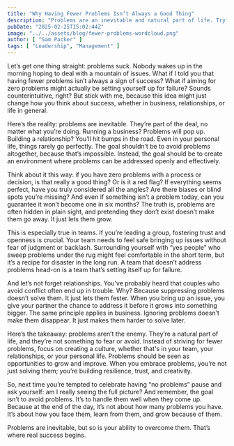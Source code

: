 ```yaml
---
title: "Why Having Fewer Problems Isn’t Always a Good Thing"
description: "Problems are an inevitable and natural part of life. Trying to avoid them is counterproductive and can actually set yourself up for failure."
pubDate: "2025-02-25T15:02:44Z"
image: "../../assets/blog/fewer-problems-wordcloud.png"
author: [ "Sam Packer" ]
tags: [ "Leadership", "Management" ]
---
```


Let’s get one thing straight: problems suck. Nobody wakes up in the morning hoping to deal with a mountain of issues. What if I told you that having fewer problems isn’t always a sign of success? What if aiming for zero problems might actually be setting yourself up for failure? Sounds counterintuitive, right? But stick with me, because this idea might just change how you think about success, whether in business, relationships, or life in general.

Here’s the reality: problems are inevitable. They’re part of the deal, no matter what you’re doing. Running a business? Problems will pop up. Building a relationship? You’ll hit bumps in the road. Even in your personal life, things rarely go perfectly. The goal shouldn’t be to avoid problems altogether, because that’s impossible. Instead, the goal should be to create an environment where problems can be addressed openly and effectively.

Think about it this way: if you have zero problems with a process or decision, is that really a good thing? Or is it a red flag? If everything seems perfect, have you truly considered all the angles? Are there biases or blind spots you’re missing? And even if something isn’t a problem today, can you guarantee it won’t become one in six months? The truth is, problems are often hidden in plain sight, and pretending they don’t exist doesn’t make them go away. It just lets them grow.

This is especially true in teams. If you’re leading a group, fostering trust and openness is crucial. Your team needs to feel safe bringing up issues without fear of judgment or backlash. Surrounding yourself with “yes people” who sweep problems under the rug might feel comfortable in the short term, but it’s a recipe for disaster in the long run. A team that doesn’t address problems head-on is a team that’s setting itself up for failure.

And let’s not forget relationships. You’ve probably heard that couples who avoid conflict often end up in trouble. Why? Because suppressing problems doesn’t solve them. It just lets them fester. When you bring up an issue, you give your partner the chance to address it before it grows into something bigger. The same principle applies in business. Ignoring problems doesn’t make them disappear. It just makes them harder to solve later.

Here’s the takeaway: problems aren’t the enemy. They’re a natural part of life, and they’re not something to fear or avoid. Instead of striving for fewer problems, focus on creating a culture, whether that's in your team, your relationships, or your personal life. Problems should be seen as opportunities to grow and improve. When you embrace problems, you’re not just solving them; you’re building resilience, trust, and creativity.

So, next time you’re tempted to celebrate having “no problems” pause and ask yourself: am I really seeing the full picture? And remember, the goal isn’t to avoid problems. It’s to handle them well when they come up. Because at the end of the day, it’s not about how many problems you have. It’s about how you face them, learn from them, and grow because of them.

Problems are inevitable, but so is your ability to overcome them. That’s where real success begins.